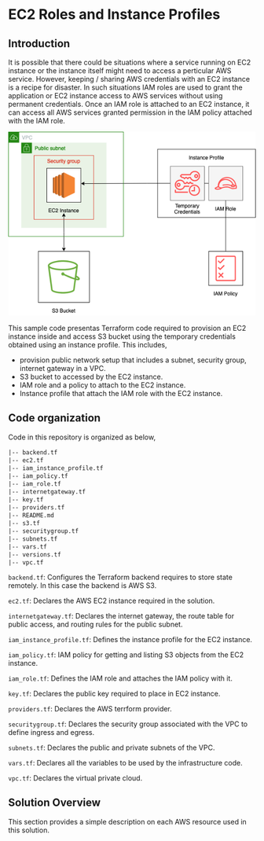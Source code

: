 # EC2 Roles and Instance Profiles

## Introduction

It is possible that there could be situations where a service running on EC2 instance or the instance itself might need to access a perticular AWS service. However, keeping / sharing AWS credentials with an EC2 instance is a recipe for disaster. In such situations IAM roles are used to grant the application or EC2 instance access to AWS services without using permanent credentials. Once an IAM role is attached to an EC2 instance, it can access all AWS services granted permission in the IAM policy attached with the IAM role.

![Solution Overview](https://github.com/isurusiri/iac-examples-and-patterns/blob/main/examples/aws/ec2-roles-and-instance-profiles/misc/instance_profile.png?raw=true)   

This sample code presentas Terraform code required to provision an EC2 instance inside and access S3 bucket using the temporary credentials obtained using an instance profile. This includes,   
- provision public network setup that includes a subnet, security group, internet gateway in a VPC.
- S3 bucket to accessed by the EC2 instance.
- IAM role and a policy to attach to the EC2 instance.
- Instance profile that attach the IAM role with the EC2 instance.   

## Code organization   

Code in this repository is organized as below,
```
|-- backend.tf
|-- ec2.tf
|-- iam_instance_profile.tf
|-- iam_policy.tf
|-- iam_role.tf
|-- internetgateway.tf
|-- key.tf
|-- providers.tf
|-- README.md
|-- s3.tf
|-- securitygroup.tf
|-- subnets.tf
|-- vars.tf
|-- versions.tf
|-- vpc.tf
```

`backend.tf`: Configures the Terraform backend requires to store state remotely. In this case the backend is AWS S3.   

`ec2.tf`: Declares the AWS EC2 instance required in the solution.   

`internetgateway.tf`: Declares the internet gateway, the route table for public access, and routing rules for the public subnet.   

`iam_instance_profile.tf`: Defines the instance profile for the EC2 instance.   

`iam_policy.tf`: IAM policy for getting and listing S3 objects from the EC2 instance.   

`iam_role.tf`: Defines the IAM role and attaches the IAM policy with it.

`key.tf`: Declares the public key required to place in EC2 instance.   

`providers.tf`: Declares the AWS terrform provider.   

`securitygroup.tf`: Declares the security group associated with the VPC to define ingress and egress.

`subnets.tf`: Declares the public and private subnets of the VPC.

`vars.tf`: Declares all the variables to be used by the infrastructure code.

`vpc.tf`: Declares the virtual private cloud.

## Solution Overview   

This section provides a simple description on each AWS resource used in this solution.   

